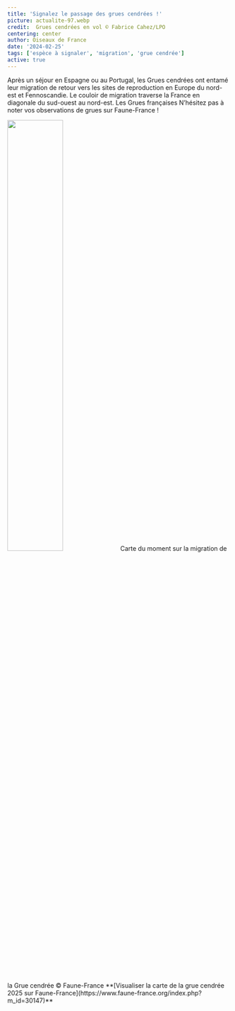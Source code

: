 ```yaml
---
title: 'Signalez le passage des grues cendrées !'
picture: actualite-97.webp
credit:  Grues cendrées en vol © Fabrice Cahez/LPO
centering: center
author: Oiseaux de France
date: '2024-02-25'
tags: ['espèce à signaler', 'migration', 'grue cendrée']
active: true
---
```

Après un séjour en Espagne ou au Portugal, les Grues cendrées ont entamé leur migration de retour vers les sites de reproduction en Europe du nord-est et Fennoscandie. Le couloir de migration traverse la France en diagonale du sud-ouest au nord-est. Les Grues françaises 
N’hésitez pas à noter vos observations de grues sur Faune-France ! 

<img class="InformativePagePicture" style="width: 50%" src="/news/actualite-97-cartegrue.webp"/>
<span class="InformativePagePictureLegend">Carte du moment sur la migration de la Grue cendrée © Faune-France</span>
**[Visualiser la carte de la grue cendrée 2025 sur Faune-France](https://www.faune-france.org/index.php?m_id=30147)**




